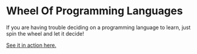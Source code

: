 # Wheel Of Programming Languages

If you are having trouble deciding on a programming language to learn,
just spin the wheel and let it decide!

[See it in action here.](https://tylerd81.github.io/wheel-spinny/)
